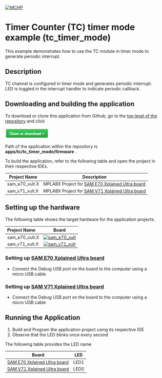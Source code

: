 [![MCHP](https://www.microchip.com/ResourcePackages/Microchip/assets/dist/images/logo.png)](https://www.microchip.com)

# Timer Counter (TC) timer mode example (tc_timer_mode)

This example demonstrates how to use the TC module in timer mode to generate periodic interrupt.

## Description

TC channel is configured in timer mode and generates periodic interrupt. LED is toggled in the interrupt handler to indicate periodic callback.

## Downloading and building the application

To download or clone this application from Github, go to the [top level of the repository](https://github.com/Microchip-MPLAB-Harmony/csp_apps_sam_e70_s70_v70_v71) and click

![clone](../../../docs/images/clone.png)

Path of the application within the repository is **apps/tc/tc_timer_mode/firmware** .

To build the application, refer to the following table and open the project in their respective IDEs.

| Project Name      | Description                                    |
| ----------------- | ---------------------------------------------- |
| sam_e70_xult.X    | MPLABX Project for [SAM E70 Xplained Ultra board](https://www.microchip.com/DevelopmentTools/ProductDetails/PartNO/DM320113)|
| sam_v71_xult.X    | MPLABX Project for  [SAM V71 Xplained Ultra board](https://www.microchip.com/developmenttools/ProductDetails/atsamv71-xult)|        |

## Setting up the hardware

The following table shows the target hardware for the application projects.

| Project Name| Board|
|:---------|:---------:|
|sam_e70_xult.X|[![sam_e70_xult](https://www.microchip.com/_ImagedCopy/180730-MCU32-PHOTO-DM320113-Angle-7x5.jpg)](https://www.microchip.com/DevelopmentTools/ProductDetails/PartNO/DM320113)|
|sam_v71_xult.X|[![sam_v71_xult](https://www.microchip.com/_ImagedCopy/ATSAMV71-XULT_angle.jpg)](https://www.microchip.com/developmenttools/ProductDetails/atsamv71-xult)|

### Setting up [SAM E70 Xplained Ultra board](https://www.microchip.com/DevelopmentTools/ProductDetails/PartNO/DM320113)

- Connect the Debug USB port on the board to the computer using a micro USB cable

### Setting up [SAM V71 Xplained Ultra board](https://www.microchip.com/developmenttools/ProductDetails/atsamv71-xult)

- Connect the Debug USB port on the board to the computer using a micro USB cable

## Running the Application

1. Build and Program the application project using its respective IDE
2. Observe that the LED blinks once every second

The following table provides the LED name

| Board      | LED |
| ----------------- | ---------- |
| [SAM E70 Xplained Ultra board](https://www.microchip.com/DevelopmentTools/ProductDetails/PartNO/DM320113)    | LED1 |
| [SAM V71 Xplained Ultra board](https://www.microchip.com/developmenttools/ProductDetails/atsamv71-xult)      | LED0 |
